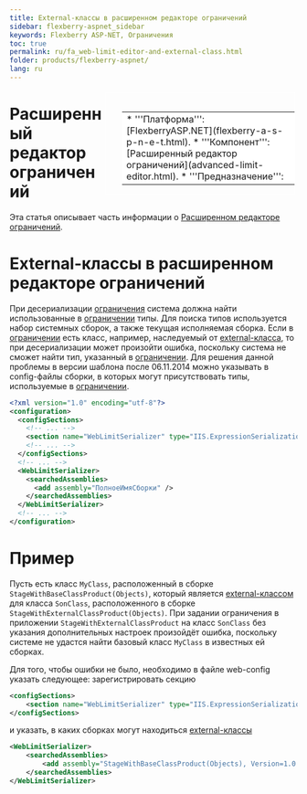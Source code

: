 ```yaml
---
title: External-классы в расширенном редакторе ограничений
sidebar: flexberry-aspnet_sidebar
keywords: Flexberry ASP-NET, Ограничения
toc: true
permalink: ru/fa_web-limit-editor-and-external-class.html
folder: products/flexberry-aspnet/
lang: ru
---
```


<div style="margin:5px; padding-left:28px; float:right; width:60%; outline:1px solid white;">
<br>
<table border="0" width="100%" bgcolor="#6495ED">
<tbody><tr><td bgcolor="#FFFFFF">
* '''Платформа''': [FlexberryASP.NET](flexberry-a-s-p-n-e-t.html).
* '''Компонент''': [Расширенный редактор ограничений](advanced-limit-editor.html).
* '''Предназначение''': 
</td>
</tr></tbody></table></a>
</div>



# Расширенный редактор ограничений
Эта статья описывает часть информации о [Расширенном редакторе ограничений](advanced-limit-editor.html).

# External-классы в расширенном редакторе ограничений
При десериализации [ограничения](advanced-limit-editor.html) система должна найти использованные в [ограничении](advanced-limit-editor.html) типы. Для поиска типов используется набор системных сборок, а также текущая исполняемая сборка. Если в [ограничении](advanced-limit-editor.html) есть класс, например, наследуемый от [external-класса](external-classes.html), то при десериализации может произойти ошибка, поскольку система не сможет найти тип, указанный в [ограничении](advanced-limit-editor.html). Для решения данной проблемы в версии шаблона после 06.11.2014 можно указывать в config-файлы сборки, в которых могут присутствовать типы, используемые в [ограничении](advanced-limit-editor.html).

```xml
<?xml version="1.0" encoding="utf-8"?>
<configuration>
  <configSections>
	<!-- ... -->
    <section name="WebLimitSerializer" type="IIS.ExpressionSerialization.Configuration.WebLimitSerializer, IIS.ExpressionSerialization" />
	<!-- ... -->
  </configSections>
  <!-- ... -->
  <WebLimitSerializer>
    <searchedAssemblies>
      <add assembly="ПолноеИмяСборки" />
    </searchedAssemblies>
  </WebLimitSerializer>
  <!-- ... -->
</configuration>
```
# Пример
Пусть есть класс `MyClass`, расположенный в сборке `StageWithBaseClassProduct(Objects)`, который является [external-классом](external-classes.html) для класса `SonClass`, расположенного в сборке `StageWithExternalClassProduct(Objects)`. При задании ограничения в приложении `StageWithExternalClassProduct` на класс `SonClass` без указания дополнительных настроек произойдёт ошибка, поскольку системе не удастся найти базовый класс `MyClass` в известных ей сборках.

Для того, чтобы ошибки не было, необходимо в файле web-config указать следующее: зарегистрировать секцию
```xml
<configSections>
    <section name="WebLimitSerializer" type="IIS.ExpressionSerialization.Configuration.WebLimitSerializer, IIS.ExpressionSerialization" />
</configSections>
```

и указать, в каких сборках могут находиться [external-классы](external-classes.html)
```xml
<WebLimitSerializer>
	<searchedAssemblies>
		<add assembly="StageWithBaseClassProduct(Objects), Version=1.0.0.1, Culture=neutral, PublicKeyToken=null" />
	</searchedAssemblies>
</WebLimitSerializer>
```
